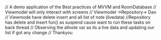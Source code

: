 // A demo application of the Best practices of MVVM and RoomDatabase 
// Viewmodel will only interact
with screens
// Viewmodel ->Repository-> Dao
// Viewmode have delete insert and all list of note (livedata)
//Repository has delete and insert fun() as suspend cause want to run these tasks on back thread 
// Observing the allnote var as its a live data and updating our list if got any change 
// Thankyou